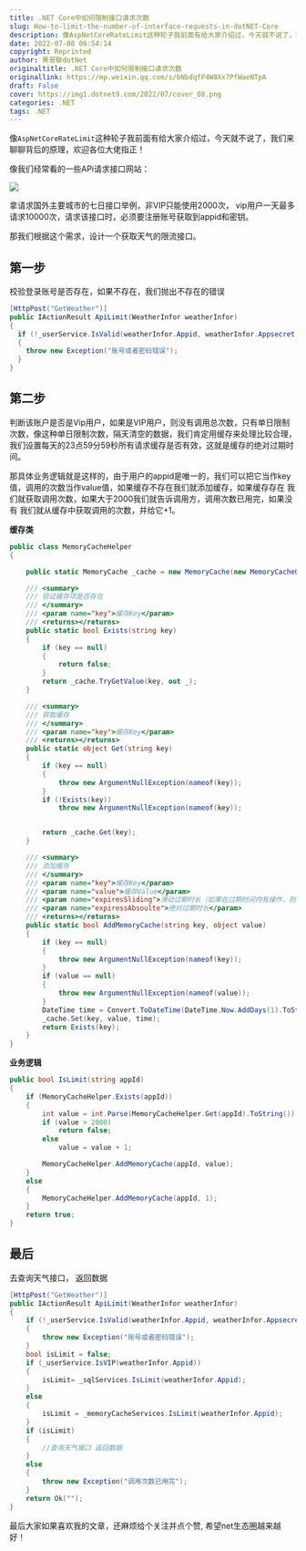 ```yaml
---
title: .NET Core中如何限制接口请求次数
slug: How-to-limit-the-number-of-interface-requests-in-dotNET-Core
description: 像AspNetCoreRateLimit这种轮子我前面有给大家介绍过，今天就不说了，我们来聊聊背后的原理。
date: 2022-07-08 06:54:14
copyright: Reprinted
author: 黑哥聊dotNet
originaltitle: .NET Core中如何限制接口请求次数
originallink: https://mp.weixin.qq.com/s/bNbdqfP4W8Xx7PfWaeNTpA
draft: False
cover: https://img1.dotnet9.com/2022/07/cover_08.png
categories: .NET
tags: .NET
---
```


像`AspNetCoreRateLimit`这种轮子我前面有给大家介绍过，今天就不说了，我们来聊聊背后的原理，欢迎各位大佬指正！

像我们经常看的一些APi请求接口网站：

![](https://img1.dotnet9.com/2022/07/0801.png)

拿请求国外主要城市的七日接口举例，非VIP只能使用2000次， vip用户一天最多请求10000次，请求该接口时，必须要注册账号获取到appid和密钥。

那我们根据这个需求，设计一个获取天气的限流接口。

## 第一步

校验登录账号是否存在，如果不存在，我们抛出不存在的错误

```csharp
[HttpPost("GetWeather")]
public IActionResult ApiLimit(WeatherInfor weatherInfor)
{
  if (!_userService.IsValid(weatherInfor.Appid, weatherInfor.Appsecret))
  {
    throw new Exception("账号或者密码错误");
  }
}
```

## 第二步

判断该账户是否是Vip用户，如果是VIP用户，则没有调用总次数，只有单日限制次数，像这种单日限制次数，隔天清空的数据，我们肯定用缓存来处理比较合理，我们设置每天的23点59分59秒所有请求缓存是否有效，这就是缓存的绝对过期时间。

那具体业务逻辑就是这样的，由于用户的appid是唯一的，我们可以把它当作key值，调用的次数当作value值，如果缓存不存在我们就添加缓存，如果缓存存在 我们就获取调用次数，如果大于2000我们就告诉调用方，调用次数已用完，如果没有 我们就从缓存中获取调用的次数，并给它+1。

**缓存类**

```csharp
public class MemoryCacheHelper
{

    public static MemoryCache _cache = new MemoryCache(new MemoryCacheOptions());

    /// <summary>
    /// 验证缓存项是否存在
    /// </summary>
    /// <param name="key">缓存Key</param>
    /// <returns></returns>
    public static bool Exists(string key)
    {
        if (key == null)
        {
            return false;
        }
        return _cache.TryGetValue(key, out _);
    }

    /// <summary>
    /// 获取缓存
    /// </summary>
    /// <param name="key">缓存Key</param>
    /// <returns></returns>
    public static object Get(string key)
    {
        if (key == null)
        {
            throw new ArgumentNullException(nameof(key));
        }
        if (!Exists(key))
            throw new ArgumentNullException(nameof(key));


        return _cache.Get(key);
    }

    /// <summary>
    /// 添加缓存
    /// </summary>
    /// <param name="key">缓存Key</param>
    /// <param name="value">缓存Value</param>
    /// <param name="expiresSliding">滑动过期时长（如果在过期时间内有操作，则以当前时间点延长过期时间）</param>
    /// <param name="expiressAbsoulte">绝对过期时长</param>
    /// <returns></returns>
    public static bool AddMemoryCache(string key, object value)
    {
        if (key == null)
        {
            throw new ArgumentNullException(nameof(key));
        }
        if (value == null)
        {
            throw new ArgumentNullException(nameof(value));
        }
        DateTime time = Convert.ToDateTime(DateTime.Now.AddDays(1).ToString("D").ToString()).AddSeconds(-1);
        _cache.Set(key, value, time);
        return Exists(key);
    }
}
```

**业务逻辑**

```csharp
public bool IsLimit(string appId)
{
    if (MemoryCacheHelper.Exists(appId))
    {
        int value = int.Parse(MemoryCacheHelper.Get(appId).ToString());
        if (value > 2000)
            return false;
        else
            value = value + 1;

        MemoryCacheHelper.AddMemoryCache(appId, value);
    }
    else
    {
        MemoryCacheHelper.AddMemoryCache(appId, 1);
    }
    return true;
}
```
   
## 最后

去查询天气接口， 返回数据

```csharp
[HttpPost("GetWeather")]
public IActionResult ApiLimit(WeatherInfor weatherInfor)
{
    if (!_userService.IsValid(weatherInfor.Appid, weatherInfor.Appsecret))
    {
        throw new Exception("账号或者密码错误");
    }
    bool isLimit = false;
    if (_userService.IsVIP(weatherInfor.Appid))
    {
        isLimit= _sqlServices.IsLimit(weatherInfor.Appid);
    }
    else
    {
        isLimit = _memoryCacheServices.IsLimit(weatherInfor.Appid);
    }
    if (isLimit)
    {
        //查询天气接口 返回数据
    }
    else
    {
        throw new Exception("调用次数已用完");
    }
    return Ok("");
}
```
   
最后大家如果喜欢我的文章，还麻烦给个关注并点个赞, 希望net生态圈越来越好！
